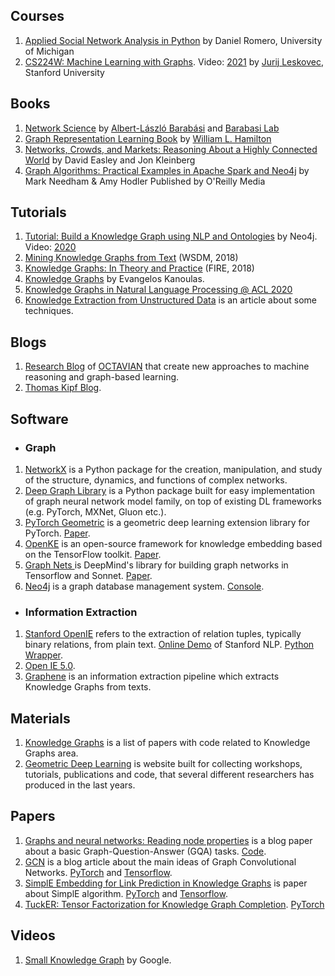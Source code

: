 ## Courses ##
1. [Applied Social Network Analysis in Python](https://www.coursera.org/learn/python-social-network-analysis) by Daniel Romero, University of Michigan
2. [CS224W: Machine Learning with Graphs](http://web.stanford.edu/class/cs224w/index.html). Video: [2021](https://www.youtube.com/playlist?list=PLoROMvodv4rPLKxIpqhjhPgdQy7imNkDn) by [Jurij Leskovec](https://cs.stanford.edu/~jure/), Stanford University

## Books ##
1. [Network Science](http://networksciencebook.com/) by [Albert-László Barabási](https://barabasi.com/) and [Barabasi Lab](https://www.barabasilab.com/)
2. [Graph Representation Learning Book](https://www.cs.mcgill.ca/~wlh/grl_book/) by [William L. Hamilton](https://www.cs.mcgill.ca/~wlh/)
3. [Networks, Crowds, and Markets: Reasoning About a Highly Connected World](https://www.cs.cornell.edu/home/kleinber/networks-book/) by David Easley and Jon Kleinberg
4. [Graph Algorithms: Practical Examples in Apache Spark and Neo4j](https://neo4j.com/graph-algorithms-book/) by Mark Needham & Amy Hodler Published by O'Reilly Media


## Tutorials ##
1. [Tutorial: Build a Knowledge Graph using NLP and Ontologies](https://neo4j.com/developer/graph-data-science/build-knowledge-graph-nlp-ontologies/) by Neo4j. Video: [2020](https://www.youtube.com/watch?v=17NRCNqqbcA&t=823s&ab_channel=Neo4j)
2. [Mining Knowledge Graphs from Text](https://kgtutorial.github.io/) (WSDM, 2018)
3. [Knowledge Graphs: In Theory and Practice](http://sumitbhatia.net/source/knowledge-graph-tutorial.html) (FIRE, 2018)
4. [Knowledge	Graphs](https://staff.fnwi.uva.nl/e.kanoulas/wp-content/uploads/Lecture-10-2-Knowledge-Graphs.pdf) by Evangelos Kanoulas.
5. [Knowledge Graphs in Natural Language Processing @ ACL 2020](https://towardsdatascience.com/knowledge-graphs-in-natural-language-processing-acl-2020-ebb1f0a6e0b1) 
6. [Knowledge Extraction from Unstructured Data](https://blog.heuritech.com/2016/04/15/knowledge-extraction-from-unstructured-texts/) is an article about some techniques.


## Blogs ##
1. [Research Blog](https://medium.com/octavian-ai) of [OCTAVIAN](https://www.octavian.ai/) that create new approaches to machine reasoning and graph-based learning.
2. [Thomas Kipf Blog](http://tkipf.github.io).


## Software ##
 - ### Graph ###
1. [NetworkX](https://networkx.github.io/) is a Python package for the creation, manipulation, and study of the structure, dynamics, and functions of complex networks.
2. [Deep Graph Library](https://docs.dgl.ai/) is a Python package built for easy implementation of graph neural network model family, on top of existing DL frameworks (e.g. PyTorch, MXNet, Gluon etc.).
3. [PyTorch Geometric](https://pytorch-geometric.readthedocs.io/en/latest/) is a geometric deep learning extension library for PyTorch. [Paper](https://arxiv.org/pdf/1903.02428v2.pdf).
4. [OpenKE](http://139.129.163.161/home) is an open-source framework for knowledge embedding based on the TensorFlow toolkit. [Paper](https://aclweb.org/anthology/D18-2024).
6. [Graph Nets ](https://github.com/deepmind/graph_nets) is DeepMind's library for building graph networks in Tensorflow and Sonnet. [Paper](https://arxiv.org/pdf/1806.01261.pdf).
7. [Neo4j](https://neo4j.com) is a graph database management system. [Console](http://console.neo4j.org/).
- ### Information Extraction ###
1. [Stanford OpenIE](https://nlp.stanford.edu/software/openie.html) refers to the extraction of relation tuples, typically binary relations, from plain text. [Online Demo](http://corenlp.run/) of Stanford NLP. [Python Wrapper](https://github.com/philipperemy/information-extraction-with-dominating-rules).
2. [Open IE 5.0](https://github.com/dair-iitd/OpenIE-standalone).
3. [Graphene](http://lambda3.org/Graphene/) is an information extraction pipeline which extracts Knowledge Graphs from texts.


## Materials ##
1. [Knowledge Graphs](https://paperswithcode.com/task/knowledge-graphs) is a list of papers with code related to Knowledge Graphs area.
2. [Geometric Deep Learning](http://geometricdeeplearning.com/) is website built for collecting workshops, tutorials, publications and code, that several different researchers has produced in the last years.


## Papers ##
1. [Graphs and neural networks: Reading node properties](https://github.com/Octavian-ai/gqa-node-properties) is a blog paper about a basic Graph-Question-Answer (GQA) tasks. [Code](https://github.com/Octavian-ai/gqa-node-properties).
2. [GCN](http://tkipf.github.io/graph-convolutional-networks/) is a blog article about the main ideas of Graph Convolutional Networks. [PyTorch](https://github.com/tkipf/pygcn) and [Tensorflow](https://github.com/tkipf/gcn).
3. [SimplE Embedding for Link Prediction in Knowledge Graphs](https://arxiv.org/pdf/1802.04868v2.pdf) is paper about SimplE algorithm. [PyTorch](https://github.com/baharefatemi/SimplE) and [Tensorflow](https://github.com/Mehran-k/SimplE).
4. [TuckER: Tensor Factorization for Knowledge Graph Completion](https://arxiv.org/pdf/1901.09590.pdf). [PyTorch](https://github.com/ibalazevic/TuckER)


## Videos ##

1. [Small Knowledge Graph](https://www.youtube.com/watch?v=W9pRpSW_KqA&list=PLDTNeLv65NpwM32oZGshwlf-00E8vt5VE) by Google.

